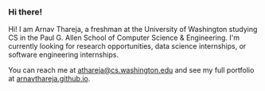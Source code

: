 ### Hi there!  

Hi! I am Arnav Thareja, a freshman at the University of Washington studying CS in the Paul G. Allen School of Computer Science & Engineering. I'm currently looking for research opportunities, data science internships, or software engineering internships.  

You can reach me at [athareja@cs.washington.edu](mailto:athareja@cs.washington.edu) and see my full portfolio at [arnavthareja.github.io](https://arnavthareja.github.io).

<!--
**arnavthareja/arnavthareja** is a ✨ _special_ ✨ repository because its `README.md` (this file) appears on your GitHub profile.

Here are some ideas to get you started:

- 🔭 I’m currently working on ...
- 🌱 I’m currently learning ...
- 👯 I’m looking to collaborate on ...
- 🤔 I’m looking for help with ...
- 💬 Ask me about ...
- 📫 How to reach me: ...
- 😄 Pronouns: ...
- ⚡ Fun fact: ...
-->
